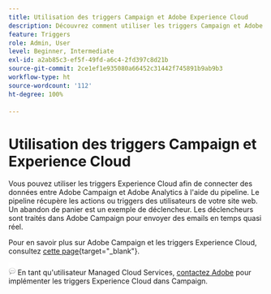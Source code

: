 ```yaml
---
title: Utilisation des triggers Campaign et Adobe Experience Cloud
description: Découvrez comment utiliser les triggers Campaign et Adobe Experience Cloud
feature: Triggers
role: Admin, User
level: Beginner, Intermediate
exl-id: a2ab85c3-ef5f-49fd-a6c4-2fd397c8d21b
source-git-commit: 2ce1ef1e935080a66452c31442f745891b9ab9b3
workflow-type: ht
source-wordcount: '112'
ht-degree: 100%

---
```


# Utilisation des triggers Campaign et Experience Cloud

Vous pouvez utiliser les triggers Experience Cloud afin de connecter des données entre Adobe Campaign et Adobe Analytics à l&#39;aide du pipeline. Le pipeline récupère les actions ou triggers des utilisateurs de votre site web. Un abandon de panier est un exemple de déclencheur. Les déclencheurs sont traités dans Adobe Campaign pour envoyer des emails en temps quasi réel.

Pour en savoir plus sur Adobe Campaign et les triggers Experience Cloud, consultez [cette page](https://experienceleague.adobe.com/docs/campaign-classic/using/integrating-with-adobe-experience-cloud/experience-triggers/about-triggers.html?lang=fr){target=&quot;_blank&quot;}.

![](../assets/do-not-localize/speech.png)   En tant qu&#39;utilisateur Managed Cloud Services, [contactez Adobe](../start/campaign-faq.md#support) pour implémenter les triggers Experience Cloud dans Campaign.

